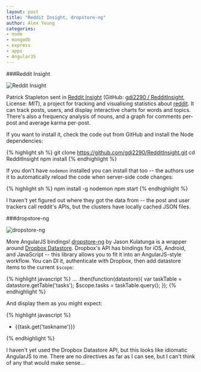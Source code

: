 ```yaml
---
layout: post
title: "Reddit Insight, dropstore-ng"
author: Alex Young
categories:
- node
- mongodb
- express
- apps
- AngularJS
---
```


###Reddit Insight

![Reddit Insight](/images/posts/redditinsight.png)

Patrick Stapleton sent in [Reddit Insight](http://www.redditinsight.com/) (GitHub: [gdi2290 / RedditInsight](https://github.com/gdi2290/RedditInsight/), License: _MIT_), a project for tracking and visualising statistics about [reddit](http://www.reddit.com/).  It can track posts, users, and display interactive charts for words and topics.  There's also a frequency analysis of nouns, and a graph for comments per-post and average karma per-post.

If you want to install it, check the code out from GitHub and install the Node dependencies:

{% highlight sh %}
git clone https://github.com/gdi2290/RedditInsight.git
cd RedditInsight
npm install
{% endhighlight %}

If you don't have `nodemon` installed you can install that too -- the authors use it to automatically reload the code when server-side code changes:

{% highlight sh %}
npm install -g nodemon
npm start
{% endhighlight %}

I haven't yet figured out where they got the data from -- the post and user trackers call reddit's APIs, but the clusters have locally cached JSON files.

###dropstore-ng

![dropstore-ng](/images/posts/dropboxdatastore.png)

More AngularJS bindings!  [dropstore-ng](https://github.com/AnalogJ/dropstore-ng) by Jason Kulatunga is a wrapper around [Dropbox Datastore](https://www.dropbox.com/developers/datastore).  Dropbox's API has bindings for iOS, Android, and JavaScript -- this library allows you to fit it into an AngularJS-style workflow.  You can DI it, authenticate with Dropbox, then add datastore items to the current `$scope`:

{% highlight javascript %}
...
.then(function(datastore){
  var taskTable = datastore.getTable('tasks');
  $scope.tasks =  taskTable.query();
});
{% endhighlight %}

And display them as you might expect:

{% highlight javascript %}
<ul>
  <li ng-repeat="task in tasks">
    {{task.get('taskname')}}
  </li>
</ul>
{% endhighlight %}

I haven't yet used the Dropbox Datastore API, but this looks like idiomatic AngularJS to me.  There are no directives as far as I can see, but I can't think of any that would make sense...
